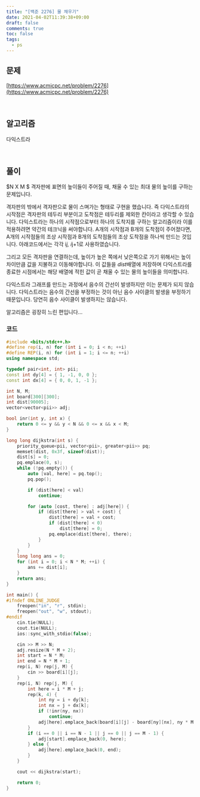 ```yaml
---
title: "[백준 2276] 물 채우기"
date: 2021-04-02T11:39:38+09:00
draft: false
comments: true
toc: false
tags:
  - ps
---
```


## 문제

[https://www.acmicpc.net/problem/2276](https://www.acmicpc.net/problem/2276)

<br>

## 알고리즘

다익스트라

<br>

## 풀이

$N X M $ 격자판에 표면의 높이들이 주어질 때, 채울 수 있는 최대 물의 높이를 구하는 문제입니다.

격자판의 밖에서 격자판으로 물이 스며가는 형태로 구현을 했습니다. 즉 다익스트라의 시작점은 격자판의 테두리 부분이고 도착점은 테두리를 제외한 칸이라고 생각할 수 있습니다. 다익스트라는 하나의 시작점으로부터 하나의 도착지를 구하는 알고리즘이라 이를 적용하려면 약간의 테크닉을 써야합니다. A개의 시작점과 B개의 도착점이 주어졌다면, A개의 시작점들의 조상 시작점과 B개의 도착점들의 조상 도착점을 하나씩 만드는 것입니다. 아래코드에서는 각각 i*j, i*j+1로 사용하였습니다.

그리고 모든 격자판을 연결하는데, 높이가 높은 쪽에서 낮은쪽으로 가기 위해서는 높이 차이만큼 값을 지불하고 이동해야합니다. 이 값들을 $dist$배열에 저장하며 다익스트라를 종료한 시점에서는 해당 배열에 적힌 값이 곧 채울 수 있는 물의 높이들을 의미합니다.

다익스트라 그래프를 만드는 과정에서 음수의 간선이 발생하지만 이는 문제가 되지 않습니다. 다익스트라는 음수의 간선을 부정하는 것이 아닌 음수 사이클의 발생을 부정하기 때문입니다. 당연히 음수 사이클이 발생하지는 않습니다.

알고리즘은 굉장히 느린 편입니다...

### 코드

```c++
#include <bits/stdc++.h>
#define rep(i, n) for (int i = 0; i < n; ++i)
#define REP(i, n) for (int i = 1; i <= n; ++i)
using namespace std;

typedef pair<int, int> pii;
const int dy[4] = { 1, -1, 0, 0 };
const int dx[4] = { 0, 0, 1, -1 };

int N, M;
int board[300][300];
int dist[90005];
vector<vector<pii>> adj;

bool inr(int y, int x) {
    return 0 <= y && y < N && 0 <= x && x < M;
}

long long dijkstra(int s) {
    priority_queue<pii, vector<pii>, greater<pii>> pq;
    memset(dist, 0x3f, sizeof(dist));
    dist[s] = 0;
    pq.emplace(0, s);
    while (!pq.empty()) {
        auto [val, here] = pq.top();
        pq.pop();

        if (dist[here] < val)
            continue;

        for (auto [cost, there] : adj[here]) {
            if (dist[there] > val + cost) {
                dist[there] = val + cost;
                if (dist[there] < 0)
                    dist[there] = 0;
                pq.emplace(dist[there], there);
            }
        }
    }
    long long ans = 0;
    for (int i = 0; i < N * M; ++i) {
        ans += dist[i];
    }
    return ans;
}

int main() {
#ifndef ONLINE_JUDGE
    freopen("in", "r", stdin);
    freopen("out", "w", stdout);
#endif
    cin.tie(NULL);
    cout.tie(NULL);
    ios::sync_with_stdio(false);

    cin >> M >> N;
    adj.resize(N * M + 2);
    int start = N * M;
    int end = N * M + 1;
    rep(i, N) rep(j, M) {
        cin >> board[i][j];
    }
    rep(i, N) rep(j, M) {
        int here = i * M + j;
        rep(k, 4) {
            int ny = i + dy[k];
            int nx = j + dx[k];
            if (!inr(ny, nx))
                continue;
            adj[here].emplace_back(board[i][j] - board[ny][nx], ny * M + nx);
        }
        if (i == 0 || i == N - 1 || j == 0 || j == M - 1) {
            adj[start].emplace_back(0, here);
        } else {
            adj[here].emplace_back(0, end);
        }
    }

    cout << dijkstra(start);

    return 0;
}
```
